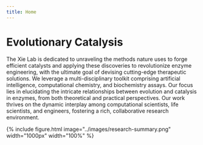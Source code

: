 ```yaml
---
title: Home
---
```


# Evolutionary Catalysis


The Xie Lab is dedicated to unraveling the methods nature uses to forge efficient catalysts and applying these discoveries to revolutionize enzyme engineering, with the ultimate goal of devising cutting-edge therapeutic solutions. We leverage a multi-disciplinary toolkit comprising artificial intelligence, computational chemistry, and biochemistry assays. Our focus lies in elucidating the intricate relationships between evolution and catalysis in enzymes, from both theoretical and practical perspectives. Our work thrives on the dynamic interplay among computational scientists, life scientists, and engineers, fostering a rich, collaborative research environment.

{%
  include figure.html
  image="../images/research-summary.png"
  width="1000px"
  width="100%"
%}
